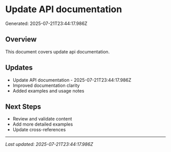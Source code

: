 # Update API documentation

Generated: 2025-07-21T23:44:17.986Z

## Overview
This document covers update api documentation.

## Updates
- Update API documentation - 2025-07-21T23:44:17.986Z
- Improved documentation clarity
- Added examples and usage notes

## Next Steps
- Review and validate content
- Add more detailed examples
- Update cross-references

---
*Last updated: 2025-07-21T23:44:17.986Z*

